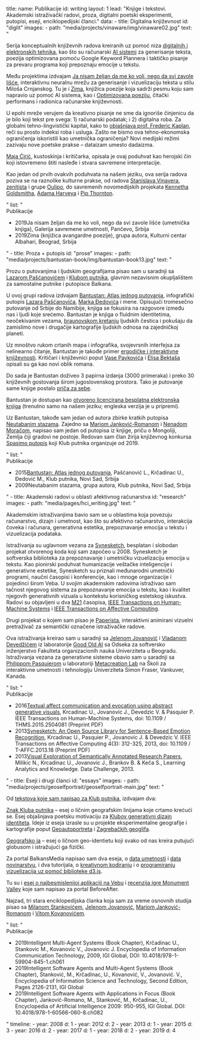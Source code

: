 title: 
    name: Publikacije
id: writing
layout: 1
lead: "Knjige i tekstovi. Akademski istraživački radovi, proza, digitalni poetski eksperimenti, putopisi, eseji, enciklopedijski članci."
data:
    - title: Digitalna književnost
      id: "diglit"
      images: 
        - path: "media/projects/vinaware/img/vinaware02.jpg"
      text: "<p>Serija konceptualnih književnih radova kreiranih uz pomoć niza <a href='https://en.wikipedia.org/wiki/Electronic_literature' target='_blank'>digitalnih i elektronskih tehnika</a>, kao što su računarski <a href='/rad/projekti/category/ai'>AI sistemi</a> za generisanje teksta, poezija optimizovana pomoću Google Keyword Plannera i taktičko pisanje za prevaru programa koji prepoznaju emocije u tekstu.</p>
<p>Među projektima izdvajam <span class='italic-style'><a href='/rad/projekti/vinaware/'>Ja nisam željan da me ko voli, nego da svi zavole lišće</a></span>, interaktivnu neuralnu mrežu za generisanje i vizuelizaciju teksta u stilu Miloša Crnjanskog. Tu je i <span class='italic-style'><a href='/rad/projekti/zima/'>Zima</a></span>, knjižica poezije koja sadrži pesmu koju sam napravio uz pomoć AI sistema, kao i <a href='/rad/projekti/optimized-poetry/'>Optimizovana poeziju</a>, čitački performans i radionica računarske književnosti.</p>
<p>U epohi mreže verujem da kreativno pisanje ne sme da ignoriše činjenicu da je bilo koji tekst pre svega: 1) računarski podatak; i 2) digitalna roba. Za globalni tehno-lingvistički kapital, kako to <a href='https://infoscience.epfl.ch/record/200539?ln=en' target='_blank'>objašnjava prof. Frederic Kaplan</a>, reči su prosto indeksi roba i usluga.  Zašto ne bismo ova tehno-ekonomska ograničenja iskoristili kao umetnička ograničenja? Novi medijski režimi zazivaju nove poetske prakse – <span class='italic-style'>dataizam</span> umesto dadaizma.</p>
<p><a href='https://curatorsintl.org/collaborators/maja_ciric' target='_blank'>Maja Ćirić</a>, kustoskinja i kritičarka, opisala je ovaj poduhvat kao <span class='italic-style'>herojski čin koji istovremeno štiti nasleđe i stvara savremene interpretacije.</span></p>
<p>Kao jedan od prvih ovakvih poduhvata na našem jeziku, ova serija radova poziva se na raznolike kulturne prakse, od radova <a href='https://sh.wikipedia.org/wiki/Stanislav_Vinaver' target='_blank'>Stanislava Vinavera</a>, <a href='https://monoskop.org/Zenit' target='_blank'>zenitista</a> i grupe <a href='https://en.wikipedia.org/wiki/Oulipo' target='_blank'>Oulipo</a>, do savremenih novomedijskih projekata <a href='https://monoskop.org/Kenneth_Goldsmith' target='_blank'>Kennetha Goldsmitha</a>, <a href='https://ahprojects.com/cvdazzle/' target='_blank'>Adama Harveya</a> i <a href='https://pipthornton.com/2019/03/12/language-in-the-age-of-algorithmic-reproduction-a-thesis/' target='_blank'>Pip Thornton</a>.</p>" 
      list: "<div class='list-title interface-heading-style'>Publikacije</div>
    <ul>
    <li><span class='year interface-subheading-style'>2019</span><span class='page-list-item-style'><span class='italic-style'>Ja nisam željan da me ko voli, nego da svi zavole lišće</span> (umetnička knjiga), Galerija savremene umetnosti, Pančevo, Srbija</span>
    </li>
    <li><span class='year interface-subheading-style'>2019</span><span class='page-list-item-style'><span class='italic-style'>Zima</span> (knjižica avangardne poezije), grupa autora, Kulturni centar Albahari, Beograd, Srbija</span>
    </li>
    </ul>"
    - title: Proza + putopis
      id: "prose"
      images: 
        - path: "media/projects/bantustan-book/img/bantustan-book13.jpg"
      text: "<p>Prozu o putovanjima i ljudskim geografijama pisao sam u saradnji sa <a href='http://www.klubputnika.org/autori/lazar' target='_blank'>Lazarom Pašćanovićem</a> i <a href='http://www.klubputnika.org/o-klub-putnika' target='_blank'>Klubom putnika</a>, glavnim nezavisnim okupljalištem za samostalne putnike i putopisce Balkana.</p>
<p>U ovoj grupi radova izdvajam <span class='italic-style'><a href='/rad/projekti/bantustan-book/'>Bantustan: Atlas jednog putovanja</a></span>, infografički putopis <a href='http://www.klubputnika.org/autori/lazar' target='_blank'>Lazara Pašćanovića</a>, <a href='http://www.klubputnika.org/autori/chivitli' target='_blank'>Marka Đedovića</a> i mene. Opisujući tromesečno putovanje od Srbije do Namibije, knjiga se fokusira na razgovore između nas i ljudi koje srećemo.  <span class='italic-style'>Bantustan</span> je knjiga o fluidnim identitetima, neočekivanim vezama, <a href='/rad/projekti/kp-identity/'>braunovskom kretanju</a> ljudskih čestica i pokušaju da zamislimo nove i drugačije kartografije ljudskih odnosa na zajedničkoj planeti.</p>
<p>Uz mnoštvo rukom crtanih mapa i infografika, svojevrsnih <span class='italic-style'>interfejsa</span> za nelinearno čitanje, <span class='italic-style'>Bantustan</span> je takođe primer <a href='https://www.articleworld.org/index.php/Ergodic_literature' target='_blank'>ergodičke i interaktivne književnosti</a>. Kritičari i književnici poput <a href='https://sr.wikipedia.org/sr-el/%D0%92%D0%B0%D1%81%D0%B0_%D0%9F%D0%B0%D0%B2%D0%BA%D0%BE%D0%B2%D0%B8%D1%9B' target='_blank'>Vase Pavkovića</a> i <a href='http://www.klubputnika.org/zbirka/blogovi/bantustan/3997-bantustan-kao-novi-oblik-romana' target='_blank'>Elisa Bektaša</a> opisali su ga kao <span class='italic-style'>novi oblik romana</span>.</p>
<p>Do sada je <span class='italic-style'>Bantustan</span> doživeo 3 papirna izdanja (3000 primeraka) i preko 30 književnih gostovanja širom jugoslovenskog prostora. Tako je putovanje same knjige postalo <a href='/rad/projekti/bantustan-dataviz/'>priča za sebe</a>.</p>
<p><span class='italic-style'>Bantustan</span> je dostupan kao <a href='http://www.klubputnika.org/tmp/Bantustan.pdf' target='_blank'>otvoreno licencirana besplatna elektronska knjiga</a> (trenutno samo na našem jeziku; engleska verzija je u pripremi).</p>
<p>Uz <span class='italic-style'>Bantustan</span>, takođe sam jedan od autora zbirke kratkih putopisa <span class='italic-style'><a href='http://www.klubputnika.org/zbirka/zbivanja/3432-neutabanim-stazama' target='_blank'>Neutabanim stazama</a></span>. Zajedno sa <a href='https://www.goodreads.com/author/show/4042520.Mario_Jankovi_Romano' target='_blank'>Mariom Janković-Romanom</a> i <a href='http://www.klubputnika.org/autori/nenad.moraca' target='_blank'>Nenadom Moračom</a>, napisao sam jedan od putopisa iz knjige, priču o Mongoliji,  <span class='italic-style'>Zemlja čiji gradovi ne postoje</span>. Redovan sam član žirija književnog konkursa <a href='http://www.klubputnika.org/zbirka/zbivanja/4287-konkurs-spasimo-putopis-2020' target='_blank'>Spasimo putopis</a> koji Klub putnika organizuje od 2019.</p>"
      list: "<div class='list-title interface-heading-style'>Publikacije</div>
    <ul>
    <li><span class='year interface-subheading-style'>2015</span><span class='page-list-item-style'><span class='italic-style'><a href='http://www.klubputnika.org/tmp/Bantustan.pdf' target='_blank'>Bantustan: Atlas jednog putovanja</a></span>, Pašćanović L., Krčadinac U., Đedović M., Klub putnika, Novi Sad, Srbija</span>
    </li>
    <li><span class='year interface-subheading-style'>2009</span><span class='page-list-item-style'><span class='italic-style'>Neutabanim stazama</span>, grupa autora, Klub putnika, Novi Sad, Srbija</span>
    </li>
    </ul>"
    - title: Akademski radovi u oblasti afektivnog računarstva
      id: "research"
      images: 
        - path: "media/pages/hci_writing.jpg"
      text: "<p>Akademskim istraživanjima bavio sam se u oblastima koja povezuju računarstvo, dizajn i umetnost, kao što su afektivno računarstvo, interakcija čoveka i računara, generativna estetika, prepoznavanje emocija u tekstu i vizuelizacija podataka.</p>
<p>Istraživanja su uglavnom vezana za <a href='/rad/projekti/synesketch/'>Synesketch</a>, besplatan i slobodan projekat otvorenog koda koji sam započeo u 2008. Synesketch je softverska biblioteka za prepoznavanje i umetničku vizuelizaciju emocija u tekstu. Kao pionirski poduhvat humanizacije veštačke inteligencije i generativne estetike, Synesketch su priznali međunarodni umetnički programi, naučni časopisi i konferencije, kao i mnoge organizacije i pojedinci širom Veba. U svojim akademskim radovima istraživao sam tačnost njegovog sistema za prepoznavanje emocija u tekstu, kao i kvalitet njegovih generativnih vizuala u kontekstu korisničkog estetskog iskustva. Radovi su objavljeni u dva <a href='https://www.paragraf.rs/izmene_i_dopune/130417-pravilnik_o_izmenama_i_dopunama_pravilnika_o_postupku_nacinu_vrednovanja_i_kvantitativnom_iskazivanju_naucnoistrazivackih_rezultata_istrazivaca.html' target='_blank'>M21</a> časopisa, <a href='https://ieeexplore.ieee.org/document/7358121' target='_blank'>IEEE Transactions on Human-Machine Systems</a> i <a href='https://ieeexplore.ieee.org/document/6589580' target='_blank'>IEEE Transactions on Affective Computing</a>.</p>
<p>Drugi projekat o kojem sam pisao je <a href='/rad/projekti/paperista/'>Paperista</a>, interaktivni animirani vizuelni pretraživač za semantički označene istraživačke radove.</p>
<p>Ova istraživanja kreirao sam u saradnji sa <a href='https://jelenajovanovic.net/' target='_blank'>Jelenom Jovanović</a> i <a href='http://devedzic.fon.bg.ac.rs/' target='_blank'>Vladanom Devedžićem</a> iz laboratorije <a href='http://goodoldai.org/' target='_blank'>Good Old AI</a> sa Odseka za softversko inženjerstvo Fakulteta organizacionih nauka Univerziteta u Beogradu. Istraživanja vezana za generativne sisteme obavio sam u saradnji sa <a href='http://philippepasquier.com/' target='_blank'>Philippom Pasquierom</a> u laboratoriji <a href='http://metacreation.net/' target='_blank'>Metacreation Lab</a> na Školi za interaktivne umetnosti i tehnologiju Univerziteta Simon Fraser, Vankuver, Kanada.</p>"
      list: "<div class='list-title interface-heading-style'>Publikacije</div>
    <ul>
    <li><span class='year interface-subheading-style'>2016</span><span class='page-list-item-style'><span class='italic-style'><a href='/download/synesketch/research/2016-Textual_Affect_Communication_and_Evocation_Using_Abstract_Generative_Visuals-Krcadinac_Jovanovic_Devedzic_and_Pasquier.pdf' target='_blank'>Textual affect communication and evocation using abstract generative visuals</a></span>, Krcadinac U., Jovanovic J., Devedzic V. & Pasquier P. IEEE Transactions on Human-Machine Systems, doi: 10.1109 / THMS.2015.2504081 (Preprint PDF)</span></li>
    <li><span class='year interface-subheading-style'>2013</span><span class='page-list-item-style'><span class='italic-style'><a href='/download/synesketch/research/2013-Synesketch_An_Open_Source_Library_for_Sentence-based_Emotion_Recognition-Krcadinac_Pasquier_Jovanovic_and_Devedzic.pdf' target='_blank'>Synesketch: An Open Source Library for Sentence-Based Emotion Recognition</a></span>, Krcadinac U., Pasquier P., Jovanovic J. & Devedzic V. IEEE Transactions on Affective Computing 4(3): 312-325, 2013, doi: 10.1109 / T-AFFC.2013.18 (Preprint PDF)</span></li>
    <li><span class='year interface-subheading-style'>2013</span><span class='page-list-item-style'><span class='italic-style'><a href='/download/research/paperista2013.pdf' target='_blank'>Visual Exploration of Semantically Annotated Research Papers</a></span>, Milikic N., Krcadinac U., Jovanovic J., Brankov B. & Keča S., Learning Analytics and Knowledge. Data Challenge, 2013.</span></li>
    </ul>"
    - title: Eseji i drugi članci
      id: "essays"
      images: 
        - path: "media/projects/geoselfportrait/geoselfportrait-main.jpg"
      text: "<p>Od <a href='http://www.klubputnika.org/autori/uros.krcadinac' target='_blank'>tekstova koje sam napisao za Klub putnika</a>, izdvajam dva:</p>
<p><span class='italic-style'><a href='http://www.klubputnika.org/zbirka/putoskop/3726-znak-kluba-putnika' target='_blank'>Znak Kluba putnika</a></span> – esej o ličnim geografskim linijama koje crtamo krećući se. Esej objašnjava poetsku motivaciju za <a href='/rad/projekti/kp-identity/'>Klubov generativni dizajn identiteta</a>. Ideje iz eseja izrasle su u projekte eksperimentalne geografije i kartografije poput <a href='/rad/projekti/geoselfportrait/'>Geoautoportreta</a> i <a href='/rad/projekti/geoglyphs-zg/'>Zagrebačkih geoglifa</a>.</p>
<p><span class='italic-style'><a href='http://www.klubputnika.org/zbirka/blogovi/bantustan/3930-geografsko-ja' target='_blank'>Geografsko ja</a></span> – esej o ličnom geo-identietu koji svako od nas kreira putujući globusom i istražujući ga fizički.</p>
<p>Za portal BalkansMedia napisao sam dva eseja, o <a href='https://www.balkansmedia.org/tutorijali/ocajni-ljudski-glitch-vizuelizacija-podataka-kao-autorski-izraz' target='_blank'>data umetnosti</a> i <a href='https://www.balkansmedia.org/tutorijali/data-novinarstvo-slucaj-mape-ministrovih-putovanja' target='_blank'>data novinarstvu</a>, i dva tutorijala, o <a href='https://www.balkansmedia.org/tutorijali/d3js-p5js-alati-za-kreativno-kodiranje-i-vizuelizaciju-podataka' target='_blank'>kreativnom kodiranju</a> i o <a href='https://www.balkansmedia.org/tutorijali/d3js-tutorijal-animirana-interaktivna-populaciona-piramida' target='_blank'>programiranju vizuelizacija uz pomoć biblioteke d3.js</a>.</p>
<p>Tu su i <a href='https://www.beforeafter.rs/tehnologija/text-ethan/' target='_blank'>esej o najbesmislenijoj aplikaciji na Vebu</a> i <a href='https://www.beforeafter.rs/tehnologija/monument-valley/' target='_blank'>recenzija igre Monument Valley</a> koje sam napisao za portal BeforeAfter.</p>
<p>Najzad, tri stara enciklopedijska članka koja sam za vreme osnovnih studija pisao sa <a href='http://milstan.net/' target='_blank'>Milanom Stankovićem</a>, <a href='https://jelenajovanovic.net/' target='_blank'>Jelenom Jovanović</a>, <a href='https://ie.linkedin.com/in/mario-jankovic-romano' target='_blank'>Mariom Janković-Romanom</a> i <a href='https://vitomir.kovanovic.info/' target='_blank'>Vitom Kovanovićem</a>.</p>"
      list: "<div class='list-title interface-heading-style'>Publikacije</div>
    <ul>
    <li><span class='year interface-subheading-style'>2019</span><span class='page-list-item-style'><span class='italic-style'>Intelligent Multi-Agent Systems</span> (Book Chapter), Krčadinac U., Stankovic M., Kovanovic V., Jovanovic J. Encyclopedia of Information Communication Technology, 2009, IGI Global, DOI: 10.4018/978-1-59904-845-1.ch061</span>
    </li>
    <li><span class='year interface-subheading-style'>2019</span><span class='page-list-item-style'><span class='italic-style'>Intelligent Software Agents and Multi-Agent Systems</span> (Book Chapter), Stanković, M., Krčadinac, U., Kovanović, V., Jovanović. V., Encyclopedia of Information Science and Technology, Second Edition, Pages 2126-2131, IGI Global</span>
    </li>
    <li><span class='year interface-subheading-style'>2019</span><span class='page-list-item-style'><span class='italic-style'>Intelligent Software Agents with Applications in Focus</span> (Book Chapter), Janković-Romano, M., Stanković, M., Krčadinac, U., Encyclopedia of Artificial Intelligence 2009: 950-955, IGI Global. DOI: 10.4018/978-1-60566-060-8.ch082</span>
    </li>
    </ul>"
timeline:
    - year: 2008
      d: 1
    - year: 2012
      d: 2
    - year: 2013
      d: 1
    - year: 2015
      d: 3
    - year: 2016
      d: 2
    - year: 2017
      d: 1
    - year: 2018
      d: 2
    - year: 2019
      d: 4